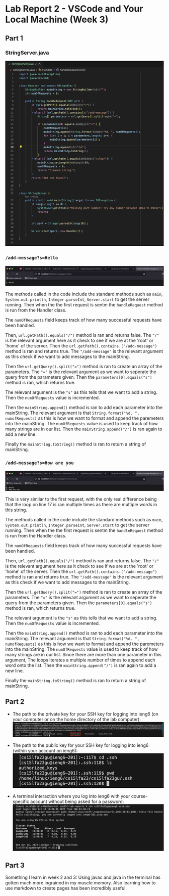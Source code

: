 # Lab Report 2 - VSCode and Your Local Machine (Week 3)

## Part 1

### StringServer.java

![StringServer.java](./images/Screenshot%202023-10-18%20at%2010.06.45%20AM.png)

### `/add-message?s=Hello`

![add-message1](./images/Screenshot%202023-10-18%20at%2010.07.37%20AM.png)

The methods called in the code include the standard methods such as `main`, `System.out.println`, `Integer.parseInt`, `Server.start` to get the server running.
Then when the the first request is sentm the `handleRequest` method is run from the Handler class.

The `numOfRequests` field keeps track of how many successful requests have been handled.

Then, `url.getPath().equals("/")` method is ran and returns false. The `"/"` is the relevant argument here as it check to see if we are at the 'root' or 'home' of the server.
Then the `url.getPath().contains.("/add-message")` method is ran and returns true. The `"/add-message"` is the relevant argument as this check if we want to add messages to the mainString.

Then the `url.getQuery().split("=")` method is ran to create an array of the parameters. The `"="` is the relevant argument as we want to seperate the query from the parameters given.
Then the `parameters[0].equals("s")` method is ran, which returns true.

The relevant argument is the `"s"` as this tells that we want to add a string.
Then the `numOfRequests` value is incremented.

Then the `mainString.append()` method is ran to add each parameter into the mainString. The relevant argument is that `String.format("%d. ", numofRequests)` as this is how we want to format and append the paremeters into the mainString. The `numOfRequests` value is used to keep track of how many strings are in our list.
Then the `mainString.append("/")` is ran again to add a new line.

Finally the `mainString.toString()` method is ran to return a string of mainString.

### `/add-message?s=How are you`

![add-message2](./images/Screenshot%202023-10-18%20at%2010.07.59%20AM.png)

This is very similar to the first request, with the only real difference being that the loop on line 17 is ran multiple times as there are multiple words in this string.

The methods called in the code include the standard methods such as `main`, `System.out.println`, `Integer.parseInt`, `Server.start` to get the server running.
Then when the the first request is sentm the `handleRequest` method is run from the Handler class.

The `numOfRequests` field keeps track of how many successful requests have been handled.

Then, `url.getPath().equals("/")` method is ran and returns false. The `"/"` is the relevant argument here as it check to see if we are at the 'root' or 'home' of the server.
Then the `url.getPath().contains.("/add-message")` method is ran and returns true. The `"/add-message"` is the relevant argument as this check if we want to add messages to the mainString.

Then the `url.getQuery().split("=")` method is ran to create an array of the parameters. The `"="` is the relevant argument as we want to seperate the query from the parameters given.
Then the `parameters[0].equals("s")` method is ran, which returns true.

The relevant argument is the `"s"` as this tells that we want to add a string.
Then the `numOfRequests` value is incremented.

Then the `mainString.append()` method is ran to add each parameter into the mainString. The relevant argument is that `String.format("%d. ", numofRequests)` as this is how we want to format and append the paremeters into the mainString. The `numOfRequests` value is used to keep track of how many strings are in our list. Since there are more than one parameter in this argument, The loops iterates a multiple number of times to append each word onto the list.
Then the `mainString.append("/")` is ran again to add a new line.

Finally the `mainString.toString()` method is ran to return a string of mainString.

## Part 2

- The path to the private key for your SSH key for logging into ieng6 (on your computer or on the home directory of the lab computer):
  ![image](./images/Screenshot%202023-11-05%20at%202.41.54%20PM.png)

- The path to the public key for your SSH key for logging into ieng6 (within your account on ieng6):
  ![image](./images/Screenshot%202023-10-18%20at%2011.01.03%20AM.png)

- A terminal interaction where you log into ieng6 with your course-specific account without being asked for a password:
  ![image](./images/Screenshot%202023-10-18%20at%2011.01.40%20AM.png)

## Part 3

Something I learn in week 2 and 3: Using javac and java in the terminal has gotten much more ingrained in my muscle memory. Also learning how to use markdown to create pages has been incredibly useful.
